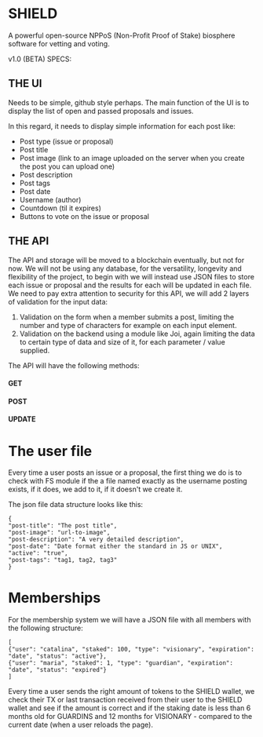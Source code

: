 # SHIELD
A powerful open-source NPPoS (Non-Profit Proof of Stake) biosphere software for vetting and voting.


v1.0 (BETA) SPECS:


## THE UI

Needs to be simple, github style perhaps.
The main function of the UI is to display the list of open and passed proposals and issues.


In this regard, it needs to display simple information for each post like:


* Post type (issue or proposal)
* Post title
* Post image (link to an image uploaded on the server when you create the post you can upload one)
* Post description
* Post tags
* Post date
* Username (author)
* Countdown (til it expires)
* Buttons to vote on the issue or proposal



## THE API

The API and storage will be moved to a blockchain eventually, but not for now.
We will not be using any database, for the versatility, longevity and flexibility of the project, to begin with we will instead use JSON files to store each issue or proposal and the results for each will be updated in each file.
We need to pay extra attention to security for this API, we will add 2 layers of validation for the input data:


1. Validation on the form when a member submits a post, limiting the number and type of characters for example on each input element.
2. Validation on the backend using a module like Joi, again limiting the data to certain type of data and size of it, for each parameter / value supplied.


The API will have the following methods:


#### GET
#### POST
#### UPDATE


# The user file

Every time a user posts an issue or a proposal, the first thing we do is to check with FS module if the a file named exactly as the username posting exists, if it does, we add to it, if it doesn't we create it.


The json file data structure looks like this:

```
{
"post-title": "The post title",
"post-image": "url-to-image",
"post-description": "A very detailed description",
"post-date": "Date format either the standard in JS or UNIX",
"active": "true",
"post-tags": "tag1, tag2, tag3"
}
```

# Memberships

For the membership system we will have a JSON file with all members with the following structure:

```
[
{"user": "catalina", "staked": 100, "type": "visionary", "expiration": "date", "status": "active"},
{"user": "maria", "staked": 1, "type": "guardian", "expiration": "date", "status": "expired"}
]
```


Every time a user sends the right amount of tokens to the SHIELD wallet, we check their TX or last transaction received from their user to the SHIELD wallet and see if the amount is correct and if the staking date is less than 6 months old for GUARDINS and 12 months for VISIONARY - compared to the current date (when a user reloads the page).
